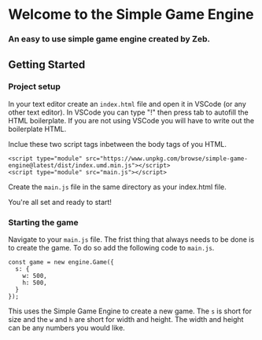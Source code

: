 # Welcome to the Simple Game Engine
### An easy to use simple game engine created by Zeb.

## Getting Started

### Project setup

In your text editor create an ```index.html``` file and open it in VSCode (or any other text editor). In VSCode you can type "!" then press tab to autofill the HTML boilerplate. If you are not using VSCode you will have to write out the boilerplate HTML.

Inclue these two script tags inbetween the body tags of you HTML.

```
<script type="module" src="https://www.unpkg.com/browse/simple-game-engine@latest/dist/index.umd.min.js"></script>
<script type="module" src="main.js"></script>
```

Create the ```main.js``` file in the same directory as your index.html file.

You're all set and ready to start!

### Starting the game

Navigate to your ```main.js``` file. The frist thing that always needs to be done is to create the game. To do so add the following code to ```main.js```.

```
const game = new engine.Game({
  s: {
    w: 500,
    h: 500,
  }
});
```

This uses the Simple Game Engine to create a new game. The ```s``` is short for size and the ```w``` and ```h``` are short for width and height. The width and height can be any numbers you would like.
